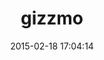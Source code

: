---
layout: post
title:  "gizzmo"
repo:   "twitter/gizzmo"
date:   2015-02-18 17:04:14
gemurl: http://github.com/twitter/gizzmo
---